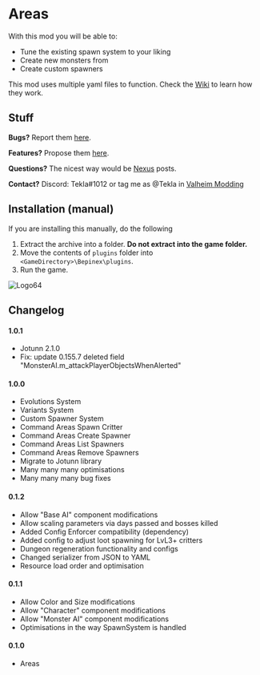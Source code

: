 # Areas
With this mod you will be able to: 
- Tune the existing spawn system to your liking
- Create new monsters from 
- Create custom spawners

This mod uses multiple yaml files to function. Check the [Wiki](https://github.com/T3kla/ValMods/wiki/Areas) to learn how they work.

## Stuff
**Bugs?** Report them [here](https://github.com/T3kla/ValMods/issues).

**Features?** Propose them [here](https://github.com/T3kla/ValMods/issues).

**Questions?** The nicest way would be [Nexus](https://www.nexusmods.com/valheim/mods/944?tab=posts) posts.

**Contact?** Discord: Tekla#1012 or tag me as @Tekla in [Valheim Modding](https://discord.gg/RBq2mzeu4z)

## Installation (manual)
If you are installing this manually, do the following 

1. Extract the archive into a folder. **Do not extract into the game folder.**
2. Move the contents of `plugins` folder into `<GameDirectory>\Bepinex\plugins`.
3. Run the game.

![Logo64](https://user-images.githubusercontent.com/23636548/112306898-a1ac1f00-8ca0-11eb-8b3e-90e73dc7bad2.png)

## Changelog
#### 1.0.1
- Jotunn 2.1.0
- Fix: update 0.155.7 deleted field "MonsterAI.m_attackPlayerObjectsWhenAlerted"
#### 1.0.0
- Evolutions System
- Variants System
- Custom Spawner System
- Command Areas Spawn Critter
- Command Areas Create Spawner
- Command Areas List Spawners
- Command Areas Remove Spawners
- Migrate to Jotunn library
- Many many many optimisations
- Many many many bug fixes
#### 0.1.2
- Allow "Base AI" component modifications
- Allow scaling parameters via days passed and bosses killed
- Added Config Enforcer compatibility (dependency)
- Added config to adjust loot spawning for LvL3+ critters
- Dungeon regeneration functionality and configs
- Changed serializer from JSON to YAML
- Resource load order and optimisation
#### 0.1.1
- Allow Color and Size modifications
- Allow "Character" component modifications
- Allow "Monster AI" component modifications
- Optimisations in the way SpawnSystem is handled
#### 0.1.0
- Areas